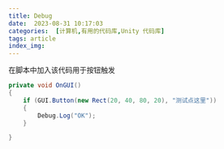 ```yaml
---
title: Debug
date:  2023-08-31 10:17:03
categories:  [计算机,有用的代码库,Unity 代码库]
tags: article
index_img:
---
```




在脚本中加入该代码用于按钮触发
``` C#
private void OnGUI()  
{  
    if (GUI.Button(new Rect(20, 40, 80, 20), "测试点这里"))  
    {        
	    Debug.Log("OK");  
    }

}
```